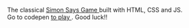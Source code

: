 The classical <a href="https://en.wikipedia.org/wiki/Simon_Says" > Simon Says Game </a> built with HTML, CSS and JS.
</br>Go to codepen <a href="http://codepen.io/joannatg/full/eprJrZ/"> to play </a>. Good luck!!
